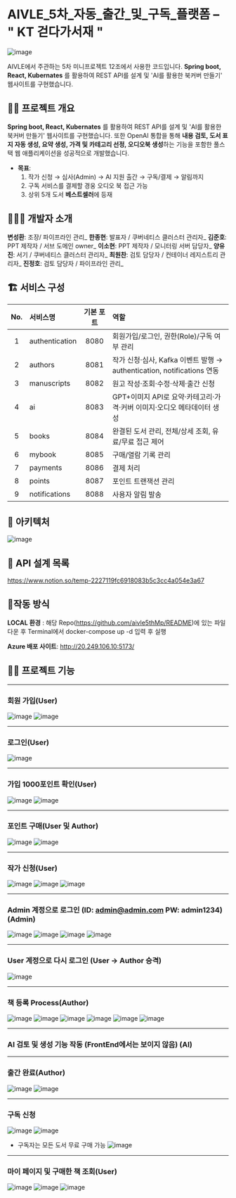 # AIVLE_5차_자동_출간_및_구독_플랫폼 – " KT 걷다가서재 "

![image](https://github.com/user-attachments/assets/ef7335cb-ef3e-4848-bfd7-a2f04a9979f6)


AIVLE에서 주관하는 5차 미니프로젝트 12조에서 사용한 코드입니다. 
**Spring boot, React, Kubernates** 를 활용하여 REST API를 설계 및 'AI를 활용한 북커버 만들기' 웹사이트를 구현했습니다.

👨‍🏫 **프로젝트 개요**
---
**Spring boot, React, Kubernates** 를 활용하여 REST API를 설계 및 'AI를 활용한 북커버 만들기' 웹사이트를 구현했습니다.
또한 OpenAI 통합을 통해 **내용 검토, 도서 표지 자동 생성, 요약 생성, 가격 및 카테고리 선정, 오디오북 생성**하는 기능을 포함한
풀스택 웹 애플리케이션을 성공적으로 개발했습니다.

- **목표**:  
  1. 작가 신청 → 심사(Admin) → AI 지원 출간 → 구독/결제 → 알림까지  
  2. 구독 서비스를 결제할 경웅 오디오 북 접근 가능
  3. 상위 5개 도서 **베스트셀러**에 등재
 
🧑‍🤝‍🧑 개발자 소개
---

**변성환**: 조장/ 파이프라인 관리_
**한종현**: 발표자 / 쿠버네티스 클러스터 관리자_
**김준호**: PPT 제작자 / 서브 도메인 owner_
**이소현**: PPT 제작자 / 모니터링 서버 담당자_
**양유진**: 서기 / 쿠버네티스 클러스터 관리자_
**최원찬**: 검토 담당자 / 컨테이너 레지스트리 관리자_
**진정호**: 검토 담당자 / 파이프라인 관리_

## 🏗 서비스 구성

| No. | 서비스명           | 기본 포트 | 역할                                                         |
|:--:|:------------------|:--------:|:------------------------------------------------------------|
| 1  | authentication    | 8080     | 회원가입/로그인, 권한(Role)/구독 여부 관리                             |
| 2  | authors           | 8081     | 작가 신청·심사, Kafka 이벤트 발행 → authentication, notifications 연동 |
| 3  | manuscripts       | 8082     | 원고 작성·조회·수정·삭제·출간 신청                                     |
| 4  | ai                | 8083     | GPT+이미지 API로 요약·카테고리·가격·커버 이미지·오디오 메타데이터 생성     |
| 5  | books             | 8084     | 완결된 도서 관리, 전체/상세 조회, 유료/무료 접근 제어                     |
| 6  | mybook            | 8085     | 구매/열람 기록 관리                                          |
| 7  | payments          | 8086     | 결제 처리                                                   |
| 8  | points            | 8087     | 포인트 트랜잭션 관리                                          |
| 9  | notifications     | 8088     | 사용자 알림 발송                                              |


## 🔧 아키텍처

 ![image](https://github.com/user-attachments/assets/77c1d6d9-a816-4a1a-91e8-201eac21d844)


## 🤖 API 설계 목록

https://www.notion.so/temp-2227119fc6918083b5c3cc4a054e3a67


## 👻작동 방식

**LOCAL 환경** : 해당 Repo(https://github.com/aivle5thMp/README)에 있는 파일 다운 후 Terminal에서 docker-compose up -d 입력 후 실행

**Azure 배포 사이트**: http://20.249.106.10:5173/


## 🙋‍♀️ 프로젝트 기능
---
### 회원 가입(User)

 ![image](https://github.com/user-attachments/assets/095eb810-c421-4a1e-a0e6-8ec40029250d)
 ![image](https://github.com/user-attachments/assets/30e337d9-96cc-4405-b608-033ca007170a)

---
### 로그인(User)

 ![image](https://github.com/user-attachments/assets/5169f936-37b7-4a46-8fef-ca2980c63b19)

---
### 가입 1000포인트 확인(User)

 ![image](https://github.com/user-attachments/assets/91611973-ab47-4952-abee-0aab40dbb5fc)
 ![image](https://github.com/user-attachments/assets/218a2dfc-5191-4549-a658-cc578b8e9a27)

---
### 포인트 구매(User 및 Author)

 ![image](https://github.com/user-attachments/assets/deb58919-014e-47b9-b471-584d98fe6ca4)
 ![image](https://github.com/user-attachments/assets/e1e7024a-b41b-4930-bbdc-5cf2882e7969)

---
### 작가 신청(User)
 ![image](https://github.com/user-attachments/assets/0f4538c2-450a-4e88-839f-3b1838b089ba)
 ![image](https://github.com/user-attachments/assets/841f1eda-f471-4e23-a4b1-fe3c95eb18b4)
 ![image](https://github.com/user-attachments/assets/16b54dd3-a9bc-48b4-965a-165b414ccac5)

---
### Admin 계정으로 로그인 (ID: admin@admin.com PW: admin1234) (Admin)

 ![image](https://github.com/user-attachments/assets/e8871408-8590-4129-9d3b-15ae57dc79f6)
 ![image](https://github.com/user-attachments/assets/596e66b1-5139-4931-8f37-d954c9308352)
 ![image](https://github.com/user-attachments/assets/f162412b-97b7-4463-bade-ce41886a75c3)
 ![image](https://github.com/user-attachments/assets/98015242-a29e-46a2-b966-1d057a009fa3)

---
### User 계정으로 다시 로그인 (User -> Author 승격)
 ![image](https://github.com/user-attachments/assets/88b9d45d-38b4-45f7-8b4e-bbbf66172fb8)


---
### 책 등록 Process(Author)
 ![image](https://github.com/user-attachments/assets/5a010bb8-aff1-4bda-870d-aa07324cffc4)
 ![image](https://github.com/user-attachments/assets/e2637854-a896-4233-8557-a79c80df5757)
 ![image](https://github.com/user-attachments/assets/77a84116-2246-4443-8525-ffaee881f3fb)
 ![image](https://github.com/user-attachments/assets/518f2924-d090-4ed1-9497-8f44f84955a3)
 ![image](https://github.com/user-attachments/assets/8826b067-3739-4469-aca3-618240b7aa0b)
 ![image](https://github.com/user-attachments/assets/beff736a-f392-44ea-8c01-ecee25e15ccf)

---
### AI 검토 및 생성 기능 작동 (FrontEnd에서는 보이지 않음) (AI)


---
### 출간 완료(Author)

 ![image](https://github.com/user-attachments/assets/51264fe5-0fb4-4ef4-8d8e-caf265d6d54d)
 ![image](https://github.com/user-attachments/assets/22995674-6d60-477f-8b05-38d290935672)
 
---
### 구독 신청

 ![image](https://github.com/user-attachments/assets/3b032480-794f-4c7a-97d2-14cf5b77d89e)
 ![image](https://github.com/user-attachments/assets/dc0c09af-ef2e-4ce4-a429-b1b9e6e721f7)

- 구독자는 모든 도서 무료 구매 가능
  ![image](https://github.com/user-attachments/assets/1c3401a0-0491-49a4-bd7c-3ebb1f8561e7)

---
### 마이 페이지 및 구매한 책 조회(User)

 ![image](https://github.com/user-attachments/assets/dd603358-2924-40df-8f2a-533203ed5560)
 ![image](https://github.com/user-attachments/assets/3c5dd10f-e00f-4dca-8435-9c66a0c4e8e8)
 ![image](https://github.com/user-attachments/assets/3d8fa299-5500-4519-a36f-a717d44cf5bd)




